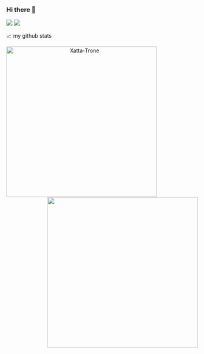 
### Hi there 👋

<img src ="https://gpvc.arturio.dev/xatta-trone">
<img src ="https://wakatime.com/badge/user/d1378ab1-f4cc-41fa-a902-21598fa7345a.svg">

<!--
**Xatta-Trone/Xatta-Trone** is a ✨ _special_ ✨ repository because its `README.md` (this file) appears on your GitHub profile.

Here are some ideas to get you started:

- 🔭 I’m currently working on ...
- 🌱 I’m currently learning ...
- 👯 I’m looking to collaborate on ...
- 🤔 I’m looking for help with ...
- 💬 Ask me about ...
- 📫 How to reach me: ...
- 😄 Pronouns: ...
- ⚡ Fun fact: ...
-->


📈 my github stats

<p align=center>
  <div align=center>
    <a href="https://github.com/Xatta-Trone/github-readme-streak-stats" title="Go to Source">
      <img align="left" width=396 src="https://github-readme-streak-stats.herokuapp.com/?user=Xatta-Trone&theme=react&border=61dafb&hide_border=true" alt="Xatta-Trone" />
    </a>
    <a href="https://github.com/Xatta-Trone/github-readme-stats" title="Go to Source">
      <img align="right" width=396 src="https://github-readme-stats.vercel.app/api?username=Xatta-Trone&show_icons=true&theme=react&border_color=61dafb&hide_border=true" />
    </a>
      </div>
  <div>
</div>
</p>
